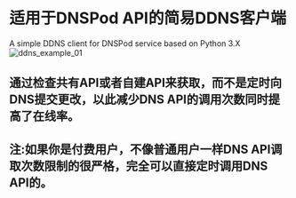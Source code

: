 # 适用于DNSPod API的简易DDNS客户端
A simple DDNS client for DNSPod service based on Python 3.X
![ddns_example_01](https://user-images.githubusercontent.com/110202952/186743035-5257c06f-03ea-453e-9fed-5608509d3330.jpg)

## 通过检查共有API或者自建API来获取，而不是定时向DNS提交更改，以此减少DNS API的调用次数同时提高了在线率。
## 注:如果你是付费用户，不像普通用户一样DNS API调取次数限制的很严格，完全可以直接定时调用DNS API的。
